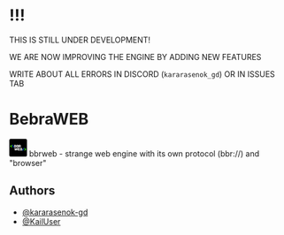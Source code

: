 # !!!
THIS IS STILL UNDER DEVELOPMENT!

WE ARE NOW IMPROVING THE ENGINE BY ADDING NEW FEATURES

WRITE ABOUT ALL ERRORS IN DISCORD (`kararasenok_gd`) OR IN ISSUES TAB


# BebraWEB

 <img src="https://raw.githubusercontent.com/kararasenok-gd/bbrweb/main/bbrweb.png" style="width: 32px"> bbrweb - strange web engine with its own protocol (bbr://) and "browser"

## Authors

- [@kararasenok-gd](https://www.github.com/kararasenok-gd)
- [@KailUser](https://www.github.com/KailUser)

